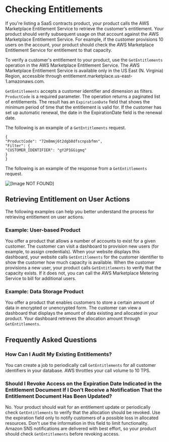 # Checking Entitlements<a name="checking-entitlements"></a>

 If you're listing a SaaS contracts product, your product calls the AWS Marketplace Entitlement Service to retrieve the customer’s entitlement\. Your product should verify subsequent usage on that account against the AWS Marketplace Entitlement Service\. For example, if the customer provisions 10 users on the account, your product should check the AWS Marketplace Entitlement Service for entitlement to that capacity\. 

To verify a customer's entitlement to your product, use the `GetEntitlements` operation in the AWS Marketplace Entitlement Service\. The AWS Marketplace Entitlement Service is available only in the US East \(N\. Virginia\) Region, accessible through entitlement\.marketplace\.us\-east\-1\.amazonaws\.com\. 

 `GetEntitlements` accepts a customer identifier and dimension as filters\. `ProductCode` is a required parameter\. The operation returns a paginated list of entitlements\. The result has an `ExpirationDate` field that shows the minimum period of time that the entitlement is valid for\. If the customer has set up automatic renewal, the date in the ExpirationDate field is the renewal date\.

The following is an example of a `GetEntitlements` request\. 

```
{ 
"ProductCode": "72m8mmj6t2dgb8dfscnpsbfmn", 
"Filter": { 
"CUSTOMER_IDENTIFIER": "gY2P1GGigmq" 
} 
}
```

 The following is an example of the response from a `GetEntitlements` request\. 

 ![\[Image NOT FOUND\]](http://docs.aws.amazon.com/marketplace/latest/userguide/images/saas-getentitlements-response.png) 

## Retrieving Entitlement on User Actions<a name="retrieving-entitlement-on-user-actions"></a>

 The following examples can help you better understand the process for retrieving entitlement on user actions\. 

### Example: User\-based Product<a name="example-user-based-application"></a>

 You offer a product that allows a number of accounts to exist for a given customer\. The customer can visit a dashboard to provision new users \(for example, to assign credentials\)\. When your website displays this dashboard, your website calls `GetEntitlements` for the customer identifier to show the customer how much capacity is available\. When the customer provisions a new user, your product calls `GetEntitlements` to verify that the capacity exists\. If it does not, you can call the AWS Marketplace Metering Service to bill for additional users\. 

### Example: Data Storage Product<a name="example-data-storage-application"></a>

 You offer a product that enables customers to store a certain amount of data in encrypted or unencrypted form\. The customer can view a dashboard that displays the amount of data existing and allocated in your product\. Your dashboard retrieves the allocation amount through `GetEntitlements`\. 

## Frequently Asked Questions<a name="api-check-entitlements-frequently-asked-questions"></a>

### How Can I Audit My Existing Entitlements?<a name="how-can-i-audit-my-existing-entitlements"></a>

 You can create a job to periodically call `GetEntitlements` for all customer identifiers in your database\. AWS throttles your call volume to 10 TPS\. 

### Should I Revoke Access on the Expiration Date Indicated in the Entitlement Document If I Don’t Receive a Notification That the Entitlement Document Has Been Updated?<a name="should-i-revoke-access-on-the-expiration-date-indicated"></a>

 No\. Your product should wait for an entitlement update or periodically check `GetEntitlements` to verify that the allocation should be revoked\. Use the expiration field only to notify customers of a possible loss in allocated resources\. Don't use the information in this field to limit functionality\. Amazon SNS notifications are delivered with best effort, so your product should check `GetEntitlements` before revoking access\. 